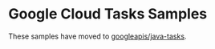 # Google Cloud Tasks Samples

These samples have moved to [googleapis/java-tasks](https://github.com/googleapis/java-tasks/tree/master/samples).
